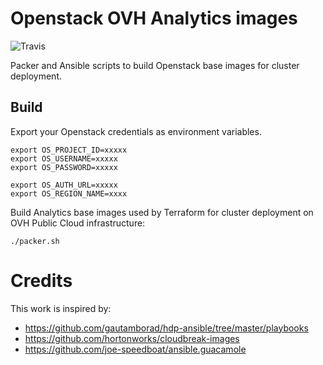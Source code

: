 # Openstack OVH Analytics images

![Travis](https://travis-ci.com/Hugoch/ovh-analytics-openstack-images.svg?branch=master)

Packer and Ansible scripts to build Openstack base images for cluster deployment.


## Build

Export your Openstack credentials as environment variables.

```
export OS_PROJECT_ID=xxxxx
export OS_USERNAME=xxxxx
export OS_PASSWORD=xxxxx

export OS_AUTH_URL=xxxxx
export OS_REGION_NAME=xxxx
```

Build Analytics base images used by Terraform for cluster deployment on OVH
Public Cloud infrastructure:

```./packer.sh```


# Credits

This work is inspired by:
- https://github.com/gautamborad/hdp-ansible/tree/master/playbooks
- https://github.com/hortonworks/cloudbreak-images
- https://github.com/joe-speedboat/ansible.guacamole